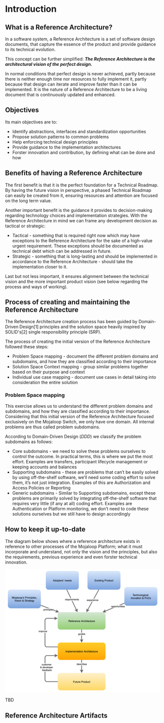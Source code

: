 # Introduction

## What is a Reference Architecture?

In a software system, a Reference Architecture is a set of software design documents, that capture the essence of the product and provide guidance to its technical evolution.

This concept can be further simplified:
_**The Reference Architecture is the architectural vision of the perfect design.**_

In normal conditions that perfect design is never achieved, partly because there is neither enough time nor resources to fully implement it, partly because that design can iterate and improve faster than it can be implemented.
It is the nature of a Reference Architecture to be a living document that is continuously updated and enhanced.

## Objectives
Its main objectives are to:
* Identify abstractions, interfaces and standardization opportunities
* Propose solution patterns to common problems
* Help enforcing technical design principles
* Provide guidance to the implementation architectures
* Forster innovation and contribution, by defining what can be done and how

## Benefits of having a Reference Architecture
The first benefit is that it is the perfect foundation for a Technical Roadmap. By having the future vision in perspective, a phased Technical Roadmap can easily be created from it, ensuring resources and attention are focused on the long term value.

Another important benefit is the guidance it provides to decision-making regarding technology choices and implementation strategies.
With the Reference Architecture in mind we can frame any development decision as tactical or strategic:
- Tactical - something that is required right now which may have exceptions to the Reference Architecture for the sake of a high-value urgent requirement. These exceptions should be documented as technical debt which can be addressed in future.
- Strategic - something that is long-lasting and should be implemented in accordance to the Reference Architecture - should take the implementation closer to it.

Last but not less important, it ensures alignment between the technical vision and the more important product vision (see below regarding the process and ways of working).

## Process of creating and maintaining the Reference Architecture

The Reference Architecture creation process has been guided by Domain-Driven Design[1] principles and the solution space heavily inspired by SOLID's[2] single responsibility principle (SRP).

The process of creating the initial version of the Reference Architecture followed these steps:
* Problem Space mapping - document the different problem domains and subdomains, and how they are classified according to their importance
* Solution Space Context mapping - group similar problems together based on their purpose and context
* Individual use case mapping - document use cases in detail taking into consideration the entire solution

### Problem Space mapping
This exercise allows us to understand the different problem domains and subdomains, and how they are classified according to their importance.
Considering that this initial version of the Reference Architecture focused exclusively on the Mojaloop Switch, we only have one domain. All internal problems are thus called problem subdomains.

According to Domain-Driven Design (_DDD_) we classify the problem subdomains as follows:
* Core subdomains - we need to solve these problems ourselves to control the outcome. In practical terms, this is where we put the most effort. Examples are transfers, participant lifecycle management or keeping accounts and balances
* Supporting subdomains - these are problems that can’t be easily solved by using off-the-shelf software, we’ll need some coding effort to solve them, it’s not just integration. Examples of this are Authorization and Access Policies or Reporting
* Generic subdomains - Similar to Supporting subdomains, except these problems are primarily solved by integrating off-the-shelf software that requires very little (if any at all) coding effort. Examples are Authentication or Platform monitoring, we don’t need to code these solutions ourselves but we still have to design accordingly

## How to keep it up-to-date
The diagram below shows where a reference architecture exists in reference to other processes of the Mojaloop Platform; what it must incorporate and understand, not only the vision and the principles, but also the requirements, previous experience and even forster technical innovation.

![Perform Transfer (Universal Mode)](./assets/process.png)

TBD

## Reference Architecture Artifacts

